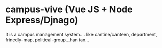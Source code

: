 # campus-vive (Vue JS + Node Express/Djnago)

It is a campus management system....
like cantine/canteen, department, frinedly-map, political-group...han tan...
